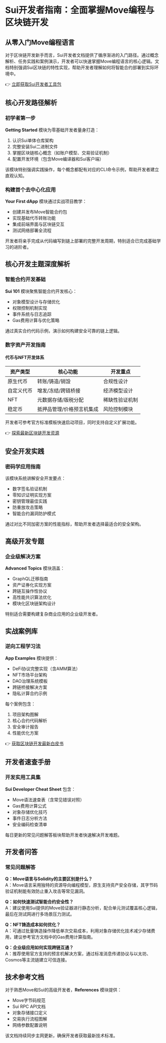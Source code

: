 # Sui开发者指南：全面掌握Move编程与区块链开发

## 从零入门Move编程语言
对于区块链开发新手而言，Sui开发者文档提供了循序渐进的入门路径。通过概念解析、任务实践和案例演示，开发者可以快速掌握Move编程语言的核心逻辑。文档特别强调Sui区块链的特性实现，帮助开发者理解如何将智能合约部署到实际环境中。

👉 [立即获取Sui开发者工具包](https://bit.ly/okx_welcome)

## 核心开发路径解析
### 初学者第一步
**Getting Started** 模块为零基础开发者量身打造：
1. 认识Sui单体仓库架构
2. 完整安装Sui二进制文件
3. 掌握区块链核心概念（如账户模型、交易验证机制）
4. 配置开发环境（包含Move编译器和Sui客户端）

该模块特别强调实践操作，每个概念都配有对应的CLI命令示例，帮助开发者建立直观认知。

### 构建首个去中心化应用
**Your First dApp** 模块通过实战项目教学：
- 创建并发布Move智能合约包
- 实现基础代币转账功能
- 集成前端界面与区块链交互
- 测试网络部署全流程

开发者将亲手完成从代码编写到链上部署的完整开发周期，特别适合已完成基础学习的进阶者。

## 核心开发主题深度解析
### 智能合约开发基础
**Sui 101** 模块聚焦智能合约开发核心：
- 对象模型设计与存储优化
- 权限控制机制实现
- 事件系统与日志追踪
- Gas费用计算与优化策略

通过真实合约代码示例，演示如何构建安全可靠的链上逻辑。

### 数字资产开发指南
#### 代币与NFT开发体系
| 资产类型   | 核心功能                     | 开发重点                   |
|------------|------------------------------|----------------------------|
| 原生代币   | 转账/铸造/销毁               | 合规性设计                 |
| 自定义代币 | 增发/冻结/跨链桥接           | 经济模型设计               |
| NFT        | 元数据存储/版税分配          | 稀缺性验证机制             |
| 稳定币     | 抵押品管理/价格预言机集成    | 风险控制模块               |

开发者可参考官方标准模板快速启动项目，同时支持自定义扩展功能。

👉 [探索最新区块链开发资源](https://bit.ly/okx_welcome)

## 安全开发实践
### 密码学应用指南
该模块系统讲解安全开发要点：
- 数字签名验证机制
- 零知识证明实现方案
- 密钥管理最佳实践
- 防重放攻击策略
- 智能合约漏洞防护模式

通过对比不同加密方案的性能指标，帮助开发者选择最适合的安全架构。

## 高级开发专题
### 企业级解决方案
**Advanced Topics** 模块涵盖：
- GraphQL迁移指南
- 资产证券化实现方案
- 跨链互操作性协议
- 高性能共识算法优化
- 模块化区块链架构设计

特别适合需要构建复杂商业应用的企业级开发者。

## 实战案例库
### 逆向工程学习法
**App Examples** 模块提供：
- DeFi协议完整实现（含AMM算法）
- NFT市场平台架构
- DAO治理系统模板
- 跨链桥接解决方案
- 隐私计算合约示例

每个案例包含：
1. 项目架构图解
2. 核心合约代码解析
3. 安全审计报告
4. 性能优化方案

👉 [获取区块链开发最新白皮书](https://bit.ly/okx_welcome)

## 开发者速查手册
### 开发实用工具集
**Sui Developer Cheat Sheet** 包含：
- Move语法速查表（含常见错误对照）
- Gas费用计算公式
- 对象存储优化技巧
- 事件日志分析方法
- 安全编码检查清单

每日更新的常见问题解答板块帮助开发者快速解决开发难题。

## 开发者问答
### 常见问题解答
**Q：Move语言与Solidity的主要区别是什么？**  
A：Move语言采用独特的资源导向编程模型，原生支持资产安全存储，其字节码验证机制能有效防止重入攻击等常见漏洞。

**Q：如何快速测试智能合约安全性？**  
A：建议使用Sui提供的Move验证器进行静态分析，配合单元测试覆盖核心逻辑，最后在测试网进行多场景压力测试。

**Q：NFT铸造成本如何优化？**  
A：可通过批量铸造操作降低单次交易成本，利用对象存储优化技术减少存储费用，建议参考官方文档中的Gas费用计算指南。

**Q：企业级应用如何实现跨链互通？**  
A：推荐使用官方支持的预言机解决方案，通过标准消息传递协议与以太坊、Cosmos等主流链建立可信连接。

## 技术参考文档
对于熟悉Move和Sui的高级开发者，**References** 模块提供：
- Move字节码规范
- Sui RPC API文档
- 对象存储接口定义
- 交易执行流程图解
- 网络参数配置说明

该文档持续同步主网更新，确保开发者获取最新技术标准。